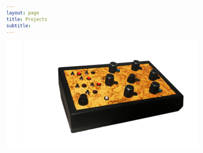 ```yaml
---
layout: page
title: Projects
subtitle:
---
```



[<img src="https://github.com/Velitch/velitch/blob/main/assets/img/corkino.png?raw=true" width="1200" align="right" />](https://velitch.github.io/velitch/2021-10-13-corkino/)
